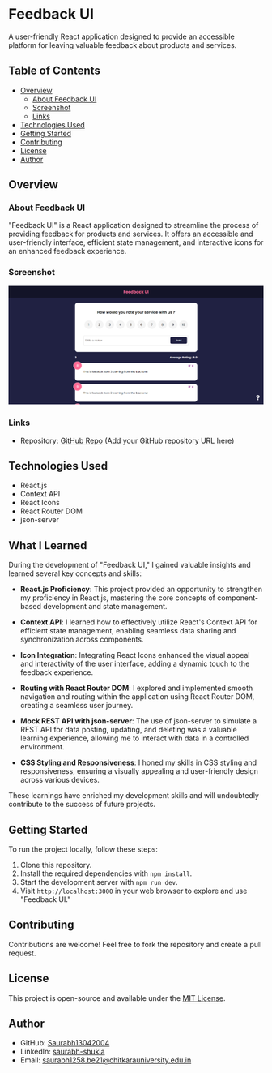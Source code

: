 # Feedback UI

A user-friendly React application designed to provide an accessible platform for leaving valuable feedback about products and services.

## Table of Contents

- [Overview](#overview)
  - [About Feedback UI](#about-feedback-ui)
  - [Screenshot](#screenshot)
  - [Links](#links)
- [Technologies Used](#technologies-used)
- [Getting Started](#getting-started)
- [Contributing](#contributing)
- [License](#license)
- [Author](#author)

## Overview

### About Feedback UI

"Feedback UI" is a React application designed to streamline the process of providing feedback for products and services. It offers an accessible and user-friendly interface, efficient state management, and interactive icons for an enhanced feedback experience.

### Screenshot

![Feedback UI Screenshot](screenshot.png)

### Links

- Repository: [GitHub Repo](#) (Add your GitHub repository URL here)

## Technologies Used

- React.js
- Context API
- React Icons
- React Router DOM
- json-server

## What I Learned

During the development of "Feedback UI," I gained valuable insights and learned several key concepts and skills:

- **React.js Proficiency**: This project provided an opportunity to strengthen my proficiency in React.js, mastering the core concepts of component-based development and state management.

- **Context API**: I learned how to effectively utilize React's Context API for efficient state management, enabling seamless data sharing and synchronization across components.

- **Icon Integration**: Integrating React Icons enhanced the visual appeal and interactivity of the user interface, adding a dynamic touch to the feedback experience.

- **Routing with React Router DOM**: I explored and implemented smooth navigation and routing within the application using React Router DOM, creating a seamless user journey.

- **Mock REST API with json-server**: The use of json-server to simulate a REST API for data posting, updating, and deleting was a valuable learning experience, allowing me to interact with data in a controlled environment.

- **CSS Styling and Responsiveness**: I honed my skills in CSS styling and responsiveness, ensuring a visually appealing and user-friendly design across various devices.

These learnings have enriched my development skills and will undoubtedly contribute to the success of future projects.

## Getting Started

To run the project locally, follow these steps:

1. Clone this repository.
2. Install the required dependencies with `npm install`.
3. Start the development server with `npm run dev`.
4. Visit `http://localhost:3000` in your web browser to explore and use "Feedback UI."

## Contributing

Contributions are welcome! Feel free to fork the repository and create a pull request.

## License

This project is open-source and available under the [MIT License](LICENSE).

## Author

- GitHub: [Saurabh13042004](https://github.com/Saurabh13042004)
- LinkedIn: [saurabh-shukla](https://www.linkedin.com/in/saurabh-shukla-0b45b3224/)
- Email: [saurabh1258.be21@chitkarauniversity.edu.in](mailto:saurabh1258.be21@chitkarauniversity.edu.in)
